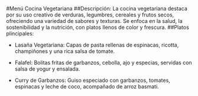 #Menú Cocina Vegetariana
##Descripción:
La cocina vegetariana destaca por su uso creativo de verduras, legumbres, cereales y frutos secos, ofreciendo una variedad de sabores y texturas. Se enfoca en la salud, la sostenibilidad y la nutrición, con platos llenos de color y frescura.
##Platos plincipales:
- Lasaña Vegetariana: Capas de pasta rellenas de espinacas, ricotta, champiñones y una rica salsa de tomate.

- Falafel: Bolitas fritas de garbanzos, cebolla, ajo y especias, servidas con salsa de yogur y ensalada.

- Curry de Garbanzos: Guiso especiado con garbanzos, tomates, espinacas y leche de coco, acompañado de arroz basmati.
